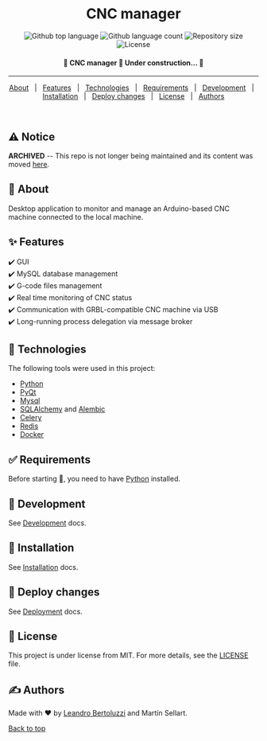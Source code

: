 <h1 align="center">CNC manager</h1>

<p align="center">
  <img alt="Github top language" src="https://img.shields.io/github/languages/top/Leandro-Bertoluzzi/cnc-local-app?color=56BEB8">

  <img alt="Github language count" src="https://img.shields.io/github/languages/count/Leandro-Bertoluzzi/cnc-local-app?color=56BEB8">

  <img alt="Repository size" src="https://img.shields.io/github/repo-size/Leandro-Bertoluzzi/cnc-local-app?color=56BEB8">

  <img alt="License" src="https://img.shields.io/github/license/Leandro-Bertoluzzi/cnc-local-app?color=56BEB8">
</p>

<!-- Status -->

<h4 align="center">
	🚧 CNC manager 🚀 Under construction...  🚧
</h4>

<hr>

<p align="center">
  <a href="#dart-about">About</a> &#xa0; | &#xa0;
  <a href="#sparkles-features">Features</a> &#xa0; | &#xa0;
  <a href="#rocket-technologies">Technologies</a> &#xa0; | &#xa0;
  <a href="#white_check_mark-requirements">Requirements</a> &#xa0; | &#xa0;
  <a href="#checkered_flag-development">Development</a> &#xa0; | &#xa0;
  <a href="#checkered_flag-installation">Installation</a> &#xa0; | &#xa0;
  <a href="#rocket-deploy-changes">Deploy changes</a> &#xa0; | &#xa0;
  <a href="#memo-license">License</a> &#xa0; | &#xa0;
  <a href="https://github.com/Leandro-Bertoluzzi" target="_blank">Authors</a>
</p>

<br>

## :warning: Notice
**ARCHIVED** -- This repo is not longer being maintained and its content was moved [here](https://github.com/Leandro-Bertoluzzi/remote-cnc).

## :dart: About

Desktop application to monitor and manage an Arduino-based CNC machine connected to the local machine.

## :sparkles: Features

:heavy_check_mark: GUI\
:heavy_check_mark: MySQL database management\
:heavy_check_mark: G-code files management\
:heavy_check_mark: Real time monitoring of CNC status\
:heavy_check_mark: Communication with GRBL-compatible CNC machine via USB\
:heavy_check_mark: Long-running process delegation via message broker

## :rocket: Technologies

The following tools were used in this project:

-   [Python](https://www.python.org/)
-   [PyQt](https://wiki.python.org/moin/PyQt)
-   [Mysql](https://www.mysql.com/)
-   [SQLAlchemy](https://www.sqlalchemy.org/) and [Alembic](https://alembic.sqlalchemy.org/en/latest/)
-   [Celery](https://docs.celeryq.dev/en/stable/)
-   [Redis](https://redis.io/)
-   [Docker](https://www.docker.com/)

## :white_check_mark: Requirements

Before starting :checkered_flag:, you need to have [Python](https://www.python.org/) installed.

## :checkered_flag: Development

See [Development](./docs/development.md) docs.

## :checkered_flag: Installation

See [Installation](./docs/installation.md) docs.

## :rocket: Deploy changes

See [Deployment](./docs/deployment.md) docs.

## :memo: License

This project is under license from MIT. For more details, see the [LICENSE](LICENSE.md) file.

## :writing_hand: Authors

Made with :heart: by <a href="https://github.com/Leandro-Bertoluzzi" target="_blank">Leandro Bertoluzzi</a> and Martín Sellart.

<a href="#top">Back to top</a>

